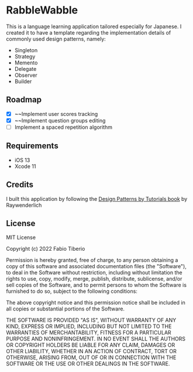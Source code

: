 # RabbleWabble
This is a language learning application tailored especially for Japanese. I created it to have a template regarding the implementation details of commonly used design patterns, namely:
* Singleton
* Strategy
* Memento
* Delegate
* Observer
* Builder
## Roadmap
- [x] ~~Implement user scores tracking
- [x] ~~Implement question groups editing
- [ ] Implement a spaced repetition algorithm
## Requirements
* iOS 13
* Xcode 11
## Credits
I built this application by following the [Design Patterns by Tutorials book](https://www.raywenderlich.com/books/design-patterns-by-tutorials/v3.0#ratings-count-hook) by Raywenderlich
## License
MIT License

Copyright (c) 2022 Fabio Tiberio

Permission is hereby granted, free of charge, to any person obtaining a copy
of this software and associated documentation files (the "Software"), to deal
in the Software without restriction, including without limitation the rights
to use, copy, modify, merge, publish, distribute, sublicense, and/or sell
copies of the Software, and to permit persons to whom the Software is
furnished to do so, subject to the following conditions:

The above copyright notice and this permission notice shall be included in all
copies or substantial portions of the Software.

THE SOFTWARE IS PROVIDED "AS IS", WITHOUT WARRANTY OF ANY KIND, EXPRESS OR
IMPLIED, INCLUDING BUT NOT LIMITED TO THE WARRANTIES OF MERCHANTABILITY,
FITNESS FOR A PARTICULAR PURPOSE AND NONINFRINGEMENT. IN NO EVENT SHALL THE
AUTHORS OR COPYRIGHT HOLDERS BE LIABLE FOR ANY CLAIM, DAMAGES OR OTHER
LIABILITY, WHETHER IN AN ACTION OF CONTRACT, TORT OR OTHERWISE, ARISING FROM,
OUT OF OR IN CONNECTION WITH THE SOFTWARE OR THE USE OR OTHER DEALINGS IN THE
SOFTWARE.
